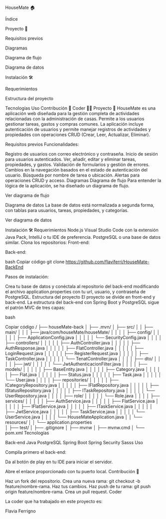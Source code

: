 HouseMate 🏠


Índice

Proyecto 📝


Requisitos previos


Diagramas

Diagrama de flujo

Diagrama de datos

Instalación 🛠️

Requerimientos

Estructura del proyecto

Tecnologías
Uso
Contribución 🤝
Coder 👩‍💻
Proyecto 📝
HouseMate es una aplicación web diseñada para la gestión completa de actividades relacionadas con la administración de casas. Permite a los usuarios gestionar tareas, gastos y compras comunes. La aplicación incluye autenticación de usuarios y permite manejar registros de actividades y propiedades con operaciones CRUD (Crear, Leer, Actualizar, Eliminar).

Requisitos previos
Funcionalidades:

Registro de usuarios con correo electrónico y contraseña.
Inicio de sesión para usuarios autenticados.
Ver, añadir, editar y eliminar tareas, propiedades, y gastos.
Validación de formularios y gestión de errores.
Cambios en la navegación basados en el estado de autenticación del usuario.
Búsqueda por nombre de tarea o ubicación.
Alertas para operaciones CRUD y acceso.
Diagramas
Diagrama de flujo
Para entender la lógica de la aplicación, se ha diseñado un diagrama de flujo.

Ver diagrama de flujo

Diagrama de datos
La base de datos está normalizada a segunda forma, con tablas para usuarios, tareas, propiedades, y categorías.

Ver diagrama de datos

Instalación 🛠️
Requerimientos
Node.js
Visual Studio Code con la extensión Java Pack, IntelliJ o tu IDE de preferencia.
PostgreSQL o una base de datos similar.
Clona los repositorios:
Front-end:


Back-end:

bash
Copiar código
git clone https://github.com/flaviferri/HouseMate-BackEnd

Pasos de instalación:

Crea tu base de datos y conéctala al repositorio del back-end modificando el archivo application.properties con tu url, usuario, y contraseña de PostgreSQL.
Estructura del proyecto
El proyecto se divide en front-end y back-end. La estructura del back-end con Spring Boot y PostgreSQL sigue el patrón MVC de tres capas:

bash

Copiar código
/
├── houseMate-back
│   ├── .mvn/
│   ├── src/
│   │    ├── main/
│   │    │     ├── java/com/houseMate/houseMate/
│   │    │     │      ├── config/
│   │    │     │      │      ├── ApplicationConfig.java
│   │    │     │      │      └── SecurityConfig.java
│   │    │     │      ├── controllers/
│   │    │     │      │      ├── AuthController.java
│   │    │     │      │      ├── AuthResponse.java
│   │    │     │      │      ├── FlatController.java
│   │    │     │      │      ├── LoginRequest.java
│   │    │     │      │      ├── RegisterRequest.java
│   │    │     │      │      ├── TaskController.java
│   │    │     │      │      └── TenatController.java
│   │    │     │      ├── dto/
│   │    │     │      ├── jwt/
│   │    │     │      │      └── JwtAuthenticacionFilter.java
│   │    │     │      ├── models/
│   │    │     │      │      ├── BaseEntity.java
│   │    │     │      │      ├── Category.java
│   │    │     │      │      ├── Flat.java
│   │    │     │      │      ├── Status.java
│   │    │     │      │      ├── Task.java
│   │    │     │      │      └── User.java
│   │    │     │      ├── repositories/
│   │    │     │      │      ├── ICategoryRepository.java
│   │    │     │      │      ├── IFlatRepository.java
│   │    │     │      │      ├── IStatusRepository.java
│   │    │     │      │      ├── ITaskRepository.java
│   │    │     │      │      └── UserRepository.java
│   │    │     │      ├── role/
│   │    │     │      │      └── Role.java
│   │    │     │      ├── services/
│   │    │     │      │      ├── AuthService.java
│   │    │     │      │      ├── FlatService.java
│   │    │     │      │      ├── IFlatService.java
│   │    │     │      │      ├── ITaskService.java
│   │    │     │      │      ├── JwtService.java
│   │    │     │      │      ├── TaskService.java
│   │    │     │      │      └── UserService.java
│   │    │     │      └── HouseMateApplication.java
│   │    └── resources/
│   │          └── application.properties  
│   ├── test/
│   ├── .gitignore
│   ├── mvnw
│   ├── mvnw.cmd
│   └── pom.xml
Tecnologías


Back-end
Java
PostgreSQL
Spring Boot
Spring Security
Sasss
Uso

Compila primero el back-end:

Da al botón de play en tu IDE para iniciar el servidor.

Abre el enlace proporcionado con tu puerto local.
Contribución 🤝

Haz un fork del repositorio.
Crea una nueva rama: git checkout -b feature/nombre-rama.
Haz tus cambios.
Haz push de tu rama: git push origin feature/nombre-rama.
Crea un pull request.
Coder 

La coder que ha trabajado en este proyecto es:

Flavia Ferrigno
